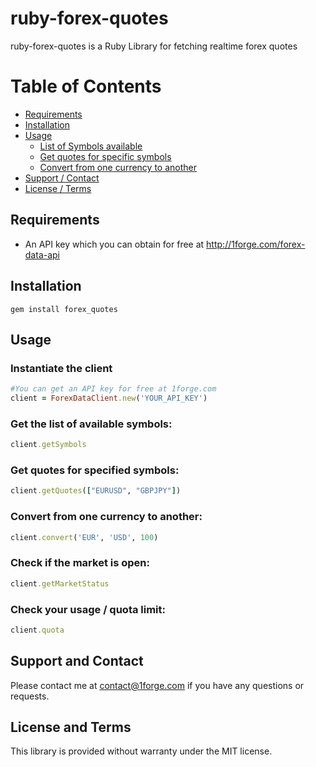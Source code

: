 # ruby-forex-quotes

ruby-forex-quotes is a Ruby Library for fetching realtime forex quotes

# Table of Contents

- [Requirements](#requirements)
- [Installation](#installation)
- [Usage](#usage)
    - [List of Symbols available](#get-the-list-of-available-symbols)
    - [Get quotes for specific symbols](#get-quotes-for-specified-symbols)
    - [Convert from one currency to another](#convert-from-one-currency-to-another)
- [Support / Contact](#support-and-contact)
- [License / Terms](#license-and-terms)

## Requirements
* An API key which you can obtain for free at http://1forge.com/forex-data-api

## Installation
```
gem install forex_quotes
```

## Usage

### Instantiate the client
```ruby
#You can get an API key for free at 1forge.com
client = ForexDataClient.new('YOUR_API_KEY')
```

### Get the list of available symbols:

```ruby
client.getSymbols
```
### Get quotes for specified symbols:
```ruby
client.getQuotes(["EURUSD", "GBPJPY"])
```

### Convert from one currency to another:
```ruby
client.convert('EUR', 'USD', 100)
```


### Check if the market is open:
```ruby
client.getMarketStatus
```

### Check your usage / quota limit:
```ruby
client.quota
```

## Support and Contact
Please contact me at contact@1forge.com if you have any questions or requests.

## License and Terms
This library is provided without warranty under the MIT license.
